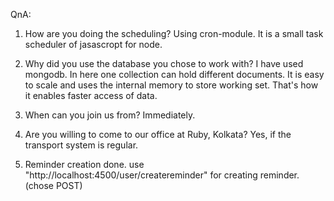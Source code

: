 QnA:

1.	How are you doing the scheduling?
      Using cron-module. It is a small task scheduler of jasascropt for node.
      
2.	Why did you use the database you chose to work with?
       I have used mongodb. In here one collection can hold different documents. It is easy to scale and uses the internal memory to store working set. That's how it enables faster access of data.
   
3.	When can you join us from?
        Immediately.

4.	Are you willing to come to our office at Ruby, Kolkata?
        Yes, if the transport system is regular.
        
        
        
        
        
 1. Reminder creation done.
 use "http://localhost:4500/user/createreminder" for creating reminder.(chose POST)
